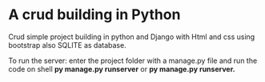 <h1>A crud building in Python</h1

<p>Crud simple project building in python and Django with Html and css using bootstrap also SQLITE as database.</p>

<p>To run the server: enter the project folder with a manage.py file and run the code on shell <b>py manage.py runserver</b> or <b>py manage.py runserver.</b</p>
